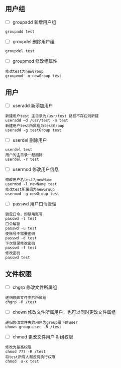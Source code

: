 ## 用户组
- [ ] groupadd 新增用户组
```
groupadd test
```
- [ ] groupdel 删除用户组
```
groupdel test
```
- [ ] groupmod 修改组属性
```
修改test为newGroup
groupmod -n newGroup test
```
## 用户
- [ ] useradd 新添加用户
```
新建用户test 主目录为/usr/test 路径不存在则新建
useradd –d /usr/test -m test
新建用户test所属组为testGroup
useradd -g testGroup test
```
- [ ] userdel 删除用户
```
userdel test
用户的主目录一起删除
userdel -r test
```
- [ ] usermod 修改用户信息
```
修改用户名test为newName
usermod -l newName test
修改test所属组为newGroup
usermod –g newGroup test
```
- [ ] passwd 用户口令管理
```
锁定口令，即禁用账号
passwd -l test
口令解锁
passwd -u test
使账号不需要密码
passwd -d test
下次登录修改密码
passwd -f test
修改密码
passwd test
```
## 文件权限
- [ ] chgrp 修改文件所属组
```
递归修改文件夹的所属组
chgrp -R /test
```
- [ ] chown 修改文件所属用户，也可以同时更改文件属组
```
递归修改文件夹的用户为group组下的user
chown group:user -R /test 
```
- [ ] chmod 更改文件用户 & 组权限
```
修改为最高权限
chmod 777 -R /test
将test所有人都没有执行权限
chmod  a-x test
```


